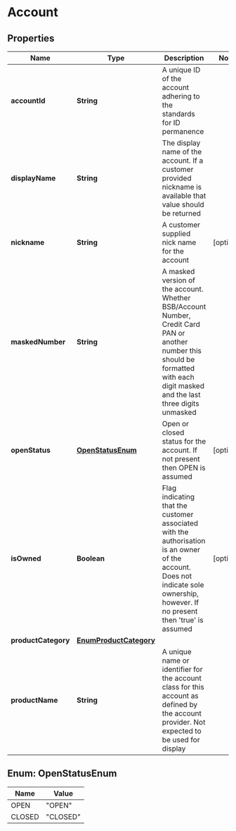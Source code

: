 # Account

## Properties
Name | Type | Description | Notes
------------ | ------------- | ------------- | -------------
**accountId** | **String** | A unique ID of the account adhering to the standards for ID permanence | 
**displayName** | **String** | The display name of the account. If a customer provided nickname is available that value should be returned | 
**nickname** | **String** | A customer supplied nick name for the account |  [optional]
**maskedNumber** | **String** | A masked version of the account. Whether BSB/Account Number, Credit Card PAN or another number this should be formatted with each digit masked and the last three digits unmasked | 
**openStatus** | [**OpenStatusEnum**](#OpenStatusEnum) | Open or closed status for the account.  If not present then OPEN is assumed |  [optional]
**isOwned** | **Boolean** | Flag indicating that the customer associated with the authorisation is an owner of the account.  Does not indicate sole ownership, however.  If no present then &#x27;true&#x27; is assumed |  [optional]
**productCategory** | [**EnumProductCategory**](EnumProductCategory.md) |  | 
**productName** | **String** | A unique name or identifier for the account class for this account as defined by the account provider.  Not expected to be used for display | 

<a name="OpenStatusEnum"></a>
## Enum: OpenStatusEnum
Name | Value
---- | -----
OPEN | &quot;OPEN&quot;
CLOSED | &quot;CLOSED&quot;
